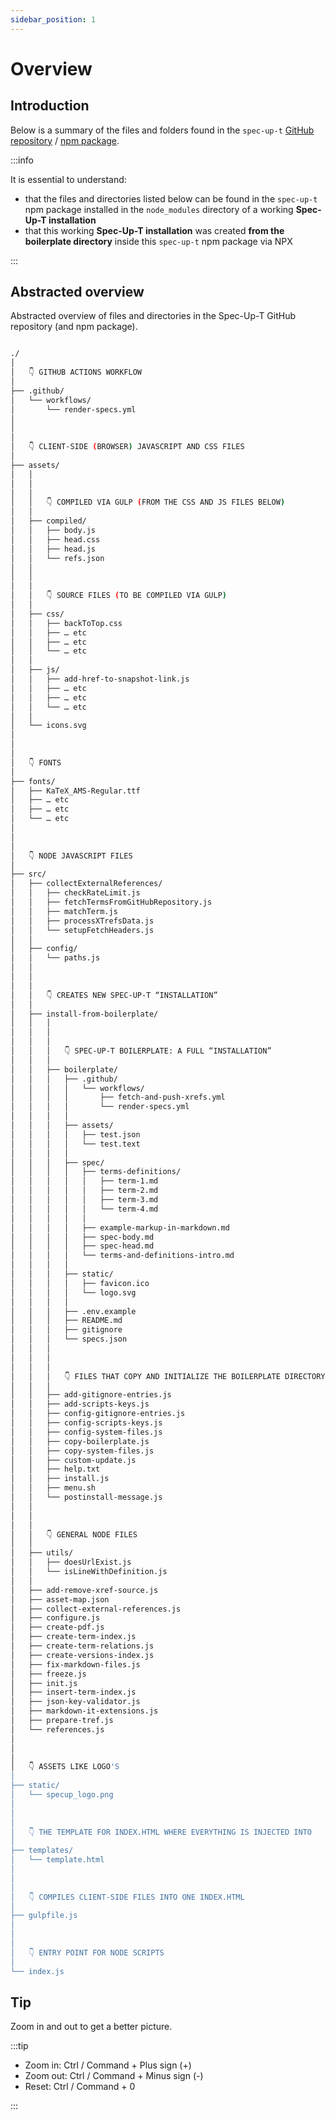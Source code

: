 ```yaml
---
sidebar_position: 1
---
```


# Overview

## Introduction

Below is a summary of the files and folders found in the `spec-up-t` [GitHub repository](https://github.com/trustoverip/spec-up-t) / [npm package](https://www.npmjs.com/package/spec-up-t).

:::info

It is essential to understand:

- that the files and directories listed below can be found in the `spec-up-t` npm package installed in the `node_modules` directory of a working **Spec-Up-T installation**
- that this working **Spec-Up-T installation** was created **from the boilerplate directory** inside this `spec-up-t` npm package via NPX

:::

## Abstracted overview

Abstracted overview of files and directories in the Spec-Up-T GitHub repository (and npm package).

<div class="filesystemlayout">

```sh

./
│
│   👇 GITHUB ACTIONS WORKFLOW
│
├── .github/
│   └── workflows/
│       └── render-specs.yml
│
│
│
│   👇 CLIENT-SIDE (BROWSER) JAVASCRIPT AND CSS FILES
│
├── assets/
│   │
│   │
│   │
│   │   👇 COMPILED VIA GULP (FROM THE CSS AND JS FILES BELOW)
│   │
│   ├── compiled/
│   │   ├── body.js
│   │   ├── head.css
│   │   ├── head.js
│   │   └── refs.json
│   │
│   │
│   │
│   │   👇 SOURCE FILES (TO BE COMPILED VIA GULP)
│   │
│   ├── css/
│   │   ├── backToTop.css
│   │   ├── … etc
│   │   ├── … etc
│   │   └── … etc
│   │
│   ├── js/
│   │   ├── add-href-to-snapshot-link.js
│   │   ├── … etc
│   │   ├── … etc
│   │   └── … etc
│   │
│   └── icons.svg
│
│
│
│   👇 FONTS
│
├── fonts/
│   ├── KaTeX_AMS-Regular.ttf
│   ├── … etc
│   ├── … etc
│   └── … etc
│
│
│
│   👇 NODE JAVASCRIPT FILES
│
├── src/
│   ├── collectExternalReferences/
│   │   ├── checkRateLimit.js
│   │   ├── fetchTermsFromGitHubRepository.js
│   │   ├── matchTerm.js
│   │   ├── processXTrefsData.js
│   │   └── setupFetchHeaders.js
│   │
│   ├── config/
│   │   └── paths.js
│   │
│   │
│   │
│   │   👇 CREATES NEW SPEC-UP-T “INSTALLATION”
│   │
│   ├── install-from-boilerplate/
│   │   │
│   │   │
│   │   │
│   │   │   👇 SPEC-UP-T BOILERPLATE: A FULL “INSTALLATION”
│   │   │
│   │   ├── boilerplate/
│   │   │   ├── .github/
│   │   │   │   └── workflows/
│   │   │   │       ├── fetch-and-push-xrefs.yml
│   │   │   │       └── render-specs.yml
│   │   │   │
│   │   │   ├── assets/
│   │   │   │   ├── test.json
│   │   │   │   └── test.text
│   │   │   │
│   │   │   ├── spec/
│   │   │   │   ├── terms-definitions/
│   │   │   │   │   ├── term-1.md
│   │   │   │   │   ├── term-2.md
│   │   │   │   │   ├── term-3.md
│   │   │   │   │   └── term-4.md
│   │   │   │   │
│   │   │   │   ├── example-markup-in-markdown.md
│   │   │   │   ├── spec-body.md
│   │   │   │   ├── spec-head.md
│   │   │   │   └── terms-and-definitions-intro.md
│   │   │   │
│   │   │   ├── static/
│   │   │   │   ├── favicon.ico
│   │   │   │   └── logo.svg
│   │   │   │
│   │   │   ├── .env.example
│   │   │   ├── README.md
│   │   │   ├── gitignore
│   │   │   └── specs.json
│   │   │
│   │   │
│   │   │
│   │   │   👇 FILES THAT COPY AND INITIALIZE THE BOILERPLATE DIRECTORY
│   │   │
│   │   ├── add-gitignore-entries.js
│   │   ├── add-scripts-keys.js
│   │   ├── config-gitignore-entries.js
│   │   ├── config-scripts-keys.js
│   │   ├── config-system-files.js
│   │   ├── copy-boilerplate.js
│   │   ├── copy-system-files.js
│   │   ├── custom-update.js
│   │   ├── help.txt
│   │   ├── install.js
│   │   ├── menu.sh
│   │   └── postinstall-message.js
│   │
│   │
│   │
│   │   👇 GENERAL NODE FILES
│   │
│   ├── utils/
│   │   ├── doesUrlExist.js
│   │   └── isLineWithDefinition.js
│   │
│   ├── add-remove-xref-source.js
│   ├── asset-map.json
│   ├── collect-external-references.js
│   ├── configure.js
│   ├── create-pdf.js
│   ├── create-term-index.js
│   ├── create-term-relations.js
│   ├── create-versions-index.js
│   ├── fix-markdown-files.js
│   ├── freeze.js
│   ├── init.js
│   ├── insert-term-index.js
│   ├── json-key-validator.js
│   ├── markdown-it-extensions.js
│   ├── prepare-tref.js
│   └── references.js
│
│
│
│   👇 ASSETS LIKE LOGO'S
│
├── static/
│   └── specup_logo.png
│
│
│
│   👇 THE TEMPLATE FOR INDEX.HTML WHERE EVERYTHING IS INJECTED INTO
│
├── templates/
│   └── template.html
│
│
│
│   👇 COMPILES CLIENT-SIDE FILES INTO ONE INDEX.HTML
│
├── gulpfile.js
│
│
│
│   👇 ENTRY POINT FOR NODE SCRIPTS
│
└── index.js

```

## Tip

Zoom in and out to get a better picture.

:::tip

- Zoom in: Ctrl / Command + Plus sign (+) 
- Zoom out: Ctrl / Command + Minus sign (-)
- Reset: Ctrl / Command + 0

:::

</div>
